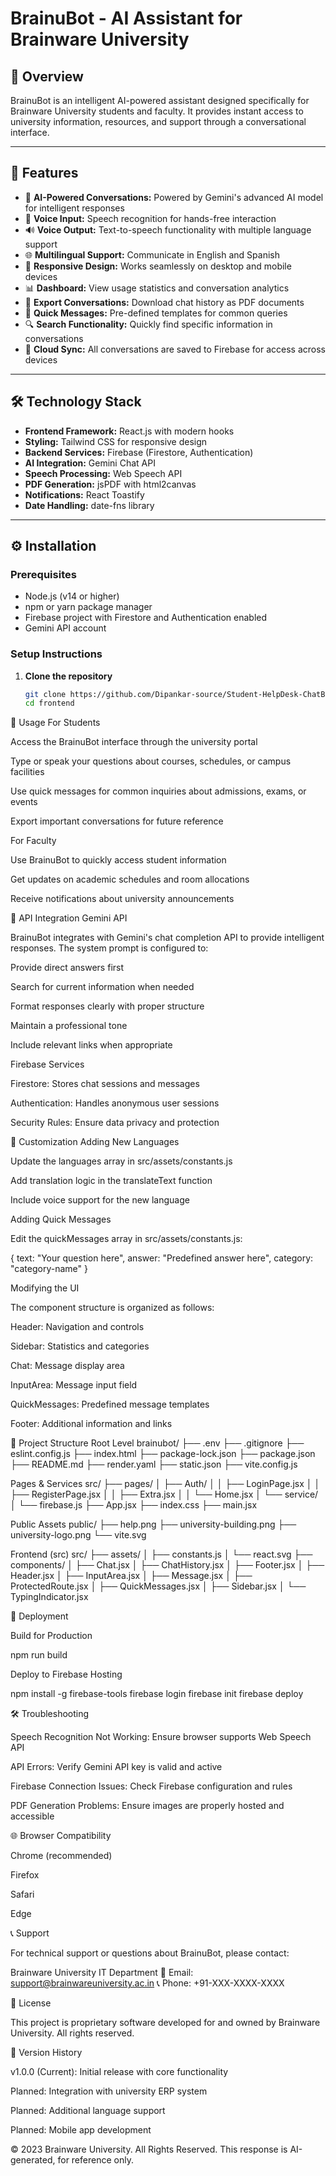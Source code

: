 # BrainuBot - AI Assistant for Brainware University

## 📌 Overview
BrainuBot is an intelligent AI-powered assistant designed specifically for Brainware University students and faculty. It provides instant access to university information, resources, and support through a conversational interface.

---

## 🚀 Features
- 🤖 **AI-Powered Conversations:** Powered by Gemini's advanced AI model for intelligent responses  
- 🎤 **Voice Input:** Speech recognition for hands-free interaction  
- 🔊 **Voice Output:** Text-to-speech functionality with multiple language support  
- 🌐 **Multilingual Support:** Communicate in English and Spanish  
- 📱 **Responsive Design:** Works seamlessly on desktop and mobile devices  
- 📊 **Dashboard:** View usage statistics and conversation analytics  
- 📄 **Export Conversations:** Download chat history as PDF documents  
- 💬 **Quick Messages:** Pre-defined templates for common queries  
- 🔍 **Search Functionality:** Quickly find specific information in conversations  
- 💾 **Cloud Sync:** All conversations are saved to Firebase for access across devices  

---

## 🛠 Technology Stack
- **Frontend Framework:** React.js with modern hooks  
- **Styling:** Tailwind CSS for responsive design  
- **Backend Services:** Firebase (Firestore, Authentication)  
- **AI Integration:** Gemini Chat API  
- **Speech Processing:** Web Speech API  
- **PDF Generation:** jsPDF with html2canvas  
- **Notifications:** React Toastify  
- **Date Handling:** date-fns library  

---

## ⚙️ Installation

### Prerequisites
- Node.js (v14 or higher)  
- npm or yarn package manager  
- Firebase project with Firestore and Authentication enabled  
- Gemini API account  

### Setup Instructions
1. **Clone the repository**
   ```bash
   git clone https://github.com/Dipankar-source/Student-HelpDesk-ChatBot
   cd frontend


🎯 Usage
For Students

Access the BrainuBot interface through the university portal

Type or speak your questions about courses, schedules, or campus facilities

Use quick messages for common inquiries about admissions, exams, or events

Export important conversations for future reference

For Faculty

Use BrainuBot to quickly access student information

Get updates on academic schedules and room allocations

Receive notifications about university announcements

🔗 API Integration
Gemini API

BrainuBot integrates with Gemini's chat completion API to provide intelligent responses. The system prompt is configured to:

Provide direct answers first

Search for current information when needed

Format responses clearly with proper structure

Maintain a professional tone

Include relevant links when appropriate

Firebase Services

Firestore: Stores chat sessions and messages

Authentication: Handles anonymous user sessions

Security Rules: Ensure data privacy and protection

🎨 Customization
Adding New Languages

Update the languages array in src/assets/constants.js

Add translation logic in the translateText function

Include voice support for the new language

Adding Quick Messages

Edit the quickMessages array in src/assets/constants.js:

{
  text: "Your question here",
  answer: "Predefined answer here",
  category: "category-name"
}

Modifying the UI

The component structure is organized as follows:

Header: Navigation and controls

Sidebar: Statistics and categories

Chat: Message display area

InputArea: Message input field

QuickMessages: Predefined message templates

Footer: Additional information and links

📂 Project Structure
Root Level
brainubot/
├── .env
├── .gitignore
├── eslint.config.js
├── index.html
├── package-lock.json
├── package.json
├── README.md
├── render.yaml
├── static.json
├── vite.config.js

Pages & Services
src/
├── pages/
│   ├── Auth/
│   │   ├── LoginPage.jsx
│   │   ├── RegisterPage.jsx
│   │   ├── Extra.jsx
│   │   └── Home.jsx
│   └── service/
│       └── firebase.js
├── App.jsx
├── index.css
├── main.jsx

Public Assets
public/
├── help.png
├── university-building.png
├── university-logo.png
└── vite.svg

Frontend (src)
src/
├── assets/
│   ├── constants.js
│   └── react.svg
├── components/
│   ├── Chat.jsx
│   ├── ChatHistory.jsx
│   ├── Footer.jsx
│   ├── Header.jsx
│   ├── InputArea.jsx
│   ├── Message.jsx
│   ├── ProtectedRoute.jsx
│   ├── QuickMessages.jsx
│   ├── Sidebar.jsx
│   └── TypingIndicator.jsx

🚀 Deployment

Build for Production

npm run build


Deploy to Firebase Hosting

npm install -g firebase-tools
firebase login
firebase init
firebase deploy

🛠 Troubleshooting

Speech Recognition Not Working: Ensure browser supports Web Speech API

API Errors: Verify Gemini API key is valid and active

Firebase Connection Issues: Check Firebase configuration and rules

PDF Generation Problems: Ensure images are properly hosted and accessible

🌐 Browser Compatibility

Chrome (recommended)

Firefox

Safari

Edge

📞 Support

For technical support or questions about BrainuBot, please contact:

Brainware University IT Department
📧 Email: support@brainwareuniversity.ac.in
📞 Phone: +91-XXX-XXXX-XXXX

📜 License

This project is proprietary software developed for and owned by Brainware University. All rights reserved.

📌 Version History

v1.0.0 (Current): Initial release with core functionality

Planned: Integration with university ERP system

Planned: Additional language support

Planned: Mobile app development

© 2023 Brainware University. All Rights Reserved.
This response is AI-generated, for reference only.
